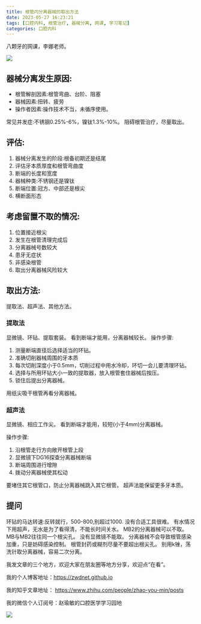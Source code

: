 ```yaml
---
title: 根管内分离器械的取出方法
date: 2023-05-27 16:23:21
tags: [口腔内科, 根管治疗, 器械分离, 网课, 学习笔记]
categories: 口腔内科
---
```

八颗牙的网课，李娜老师。

![](https://zymblog-1258069789.cos.ap-chengdu.myqcloud.com/blog0383-duanzhen/01.jpg)

## 器械分离发生原因:
- 根管解剖因素:根管弯曲、台阶、阻塞
- 器械因素:扭转、疲劳
- 操作者因素:操作技术不当，未循序使用。

常见并发症:不锈钢0.25%-6%，镍钛1.3%-10%。
阻碍根管治疗，尽量取出。

## 评估:
1. 器械分离发生的阶段:根备初期还是结尾
2. 评估牙本质厚度和根管弯曲度
3. 断端的长度和宽度
4. 器械种类:不锈钢还是镍钛
5. 断端位置:冠方、中部还是根尖
6. 横断面形态

## 考虑留置不取的情况:
1. 位置接近根尖
2. 发生在根管清理完成后
3. 分离器械号数较大
4. 患牙无症状
5. 非感染根管
6. 取出分离器械风险较大

## 取出方法:
提取法、超声法、其他方法。

### 提取法
显微镜、环钻、提取套装。
看到断端才能用，分离器械较长。
操作步骤:
1. 测量断端直径后选择适当的环钻。
2. 准确切削器械周围的牙本质
3. 每次切削深度小于0.5mm，切削过程中用水冷却，环切一会儿要清理环钻。
4. 选择与所用环钻大小一致的提取器，放入根管套住器械后按压。
6. 锁住后提出分离器械。

用纸尖吸干根管再看分离器械。

### 超声法
显微镜、相应工作尖。
看到断端才能用，较短(小于4mm)分离器械。

操作步骤:
1. 沿根管走行方向敞开根管上段
2. 显微镜下DG16探查分离器械断端
3. 断端周围进行增隙
4. 拨动分离器械使其松动

要堵住其它根管口，防止分离器械跳入其它根管。
超声法能保留更多牙本质。

## 提问
环钻的马达转速:反转就行，500-800,别超过1000.
没有合适工具很难。
有水情况下用超声，无水是为了看得清，不能长时间关水。
MB2的分离器械可以不取。MB与MB2往往同一个根尖孔。
没有显微镜不能取。
分离器械不会导致根管感染加重，只是妨碍感染控制。
根管封药或糊剂尽量不要超出根尖孔。
别用k锉，荡洗针取分离器械，容易二次分离。




我发文章的三个地方，欢迎大家在朋友圈等地方分享，欢迎点“在看”。

我的个人博客地址：https://zwdnet.github.io

我的知乎文章地址： https://www.zhihu.com/people/zhao-you-min/posts

我的微信个人订阅号：赵瑜敏的口腔医学学习园地

![](https://zymblog-1258069789.cos.ap-chengdu.myqcloud.com/other/wx.jpg)

